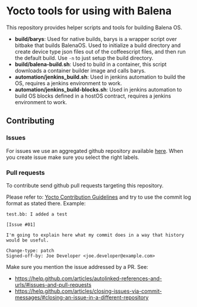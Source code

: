 # Yocto tools for using with Balena

This repository provides helper scripts and tools for building Balena OS.

* __build/barys__: Used for native builds, barys is a wrapper script over bitbake that builds BalenaOS. Used to initialize a build directory and create device type json files out of the coffeescript files, and then run the default build. Use `-n` to just setup the build directory.
* __build/balena-build.sh__: Used to build in a container, this script downloads a container builder image and calls barys.
* __automation/jenkins_build.sh__: Used in jenkins automation to build the OS, requires a jenkins environment to work.
* __automation/jenkins_build-blocks.sh__: Used in jenkins automation to build OS blocks defined in a hostOS contract, requires a jenkins environment to work.

## Contributing

### Issues

For issues we use an aggregated github repository available [here](https://github.com/balena-os/balena-os/issues). When you create issue make sure you select the right labels.

### Pull requests

To contribute send github pull requests targeting this repository.

Please refer to: [Yocto Contribution Guidelines](https://wiki.yoctoproject.org/wiki/Contribution_Guidelines#General_Information) and try to use the commit log format as stated there. Example:
```
test.bb: I added a test

[Issue #01]

I'm going to explain here what my commit does in a way that history
would be useful.

Change-type: patch
Signed-off-by: Joe Developer <joe.developer@example.com>
```

Make sure you mention the issue addressed by a PR. See:
* https://help.github.com/articles/autolinked-references-and-urls/#issues-and-pull-requests
* https://help.github.com/articles/closing-issues-via-commit-messages/#closing-an-issue-in-a-different-repository
